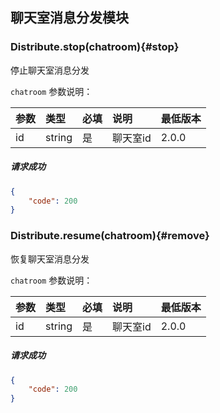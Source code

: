 ## 聊天室消息分发模块

### Distribute.stop(chatroom){#stop}

停止聊天室消息分发

`chatroom` 参数说明：

| 参数   	 |	类型		| 必填	| 说明 							|最低版本		|
| :----------|:--------	|:-----	|:------------------------------|:-------- |
|	id 		 |	string	|	是 	| 聊天室id 						| 2.0.0 |

##### 请求成功

```json
{
    "code": 200
}
```

### Distribute.resume(chatroom){#remove}

恢复聊天室消息分发

`chatroom` 参数说明：

| 参数   	 |	类型		| 必填	| 说明 							|最低版本		|
| :----------|:--------	|:-----	|:------------------------------|:-------- |
|	id 		 |	string	|	是 	| 聊天室id						| 2.0.0 |

##### 请求成功

```json
{
    "code": 200
}
```

